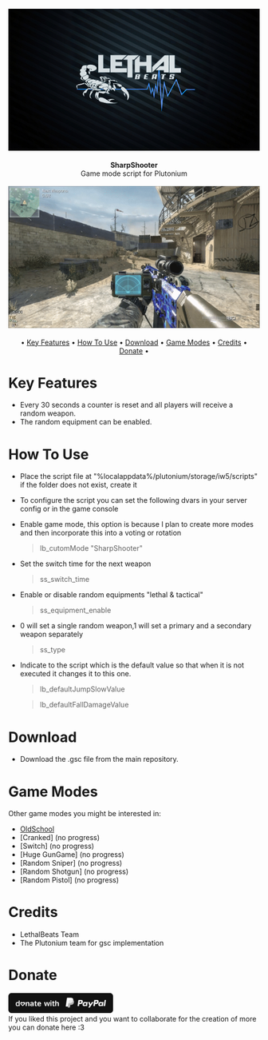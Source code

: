 <p align="center">
  <img src="https://github.com/LastDemon99/LastDemon99/blob/main/Data/lb_logo.jpg">
  <br><br>
  <b>SharpShooter</b><br>
  <a>Game mode script for Plutonium</a>    
  <br><br>
  <img src="https://github.com/LastDemon99/LastDemon99/blob/main/Data/sharpshooter_demo.gif">
  <br><br>
  • <a href="#key-features">Key Features</a> •  
  <a href="#how-to-use">How To Use</a> •
  <a href="#download">Download</a> •  
  <a href="#game-modes">Game Modes</a> •
  <a href="#credits">Credits</a> •
  <a href="#donate">Donate</a> •
</p>

# <a name="key-features"></a>Key Features
- Every 30 seconds a counter is reset and all players will receive a random weapon.
- The random equipment can be enabled.

# <a name="how-to-use"></a>How To Use
- Place the script file at "%localappdata%/plutonium/storage/iw5/scripts" if the folder does not exist, create it
- To configure the script you can set the following dvars in your server config or in the game console

- Enable game mode, this option is because I plan to create more modes and then incorporate this into a voting or rotation
	>lb_cutomMode "SharpShooter"
	
- Set the switch time for the next weapon
	>ss_switch_time

- Enable or disable random equipments "lethal & tactical"
	>ss_equipment_enable 

- 0 will set a single random weapon,1 will set a primary and a secondary weapon separately
	>ss_type 
	
- Indicate to the script which is the default value so that when it is not executed it changes it to this one.
	>lb_defaultJumpSlowValue 
	
	>lb_defaultFallDamageValue
	
# <a name="download"></a>Download
- Download the .gsc file from the main repository.

# <a name="game-modes"></a>Game Modes
Other game modes you might be interested in:

- [OldSchool](https://github.com/LastDemon99/COD_CustomModes/tree/main/GSC/OldSchool)
- [Cranked] (no progress)
- [Switch] (no progress)
- [Huge GunGame] (no progress)
- [Random Sniper] (no progress)
- [Random Shotgun] (no progress)
- [Random Pistol] (no progress)

# <a name="credits"></a>Credits
- LethalBeats Team
- The Plutonium team for gsc implementation

# <a name="donate"></a>Donate
<a href="https://www.paypal.com/paypalme/lastdemon99/"><img src="https://github.com/LastDemon99/LastDemon99/blob/main/Data/paypal_dark.svg" height="40"></a>  
If you liked this project and you want to collaborate for the creation of more you can donate here :3
